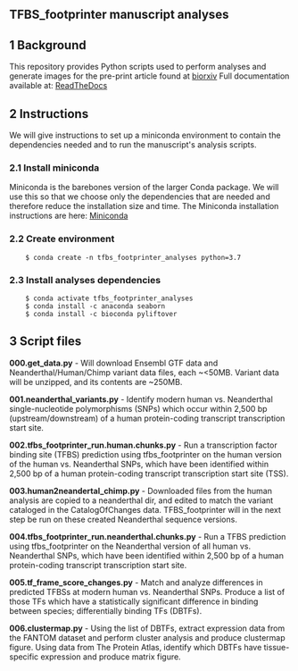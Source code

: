 

## TFBS_footprinter manuscript analyses

## 1 Background
This repository provides Python scripts used to perform analyses and generate images for the pre-print article found at [biorxiv](https://www.biorxiv.org/content/10.1101/2020.09.04.282749v2)
Full documentation available at: [ReadTheDocs](https://tfbs-footprinting.readthedocs.io/en/latest/index.html)

## 2 Instructions
We will give instructions to set up a miniconda environment to contain the dependencies needed and to run the manuscript's analysis scripts.

### 2.1 Install miniconda
Miniconda is the barebones version of the larger Conda package. We will use this so that we choose only the dependencies that are needed and therefore reduce the installation size and time. The Miniconda installation instructions are here: [Miniconda](https://docs.conda.io/en/latest/miniconda.html)

### 2.2 Create environment
```
    $ conda create -n tfbs_footprinter_analyses python=3.7
```

### 2.3 Install analyses dependencies
```
    $ conda activate tfbs_footprinter_analyses
    $ conda install -c anaconda seaborn
    $ conda install -c bioconda pyliftover
```

## 3 Script files
__000.get_data.py__ - Will download Ensembl GTF data and Neanderthal/Human/Chimp variant data files, each ~<50MB. Variant data will be unzipped, and its contents are ~250MB.


__001.neanderthal_variants.py__ - Identify modern human vs. Neanderthal single-nucleotide polymorphisms (SNPs) which occur within 2,500 bp (upstream/downstream) of a human protein-coding transcript transcription start site.


__002.tfbs_footprinter_run.human.chunks.py__ - Run a transcription factor binding site (TFBS) prediction using tfbs_footprinter on the human version of the human vs. Neanderthal SNPs, which have been identified within 2,500 bp of a human protein-coding transcript transcription start site (TSS).


__003.human2neandertal_chimp.py__ - Downloaded files from the human analysis are copied to a neanderthal dir, and edited to match the variant cataloged in the CatalogOfChanges data. TFBS_footprinter will in the next step be run on these created Neanderthal sequence versions.


__004.tfbs_footprinter_run.neanderthal.chunks.py__ - Run a TFBS prediction using tfbs_footprinter on the Neanderthal version of all human vs. Neanderthal SNPs, which have been identified within 2,500 bp of a human protein-coding transcript transcription start site.


__005.tf_frame_score_changes.py__ - Match and analyze differences in predicted TFBSs at modern human vs. Neanderthal SNPs. Produce a list of those TFs which have a statistically significant difference in binding between species; differentially binding TFs (DBTFs).


__006.clustermap.py__ - Using the list of DBTFs, extract expression data from the FANTOM dataset and perform cluster analysis and produce clustermap figure. Using data from The Protein Atlas, identify which DBTFs have tissue-specific expression and produce matrix figure.